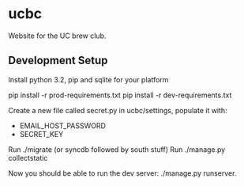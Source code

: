 ucbc
====

Website for the UC brew club.

Development Setup
-----------------

Install python 3.2, pip and sqlite for your platform

pip install -r prod-requirements.txt
pip install -r dev-requirements.txt

Create a new file called secret.py in ucbc/settings, populate it with:
 - EMAIL_HOST_PASSWORD
 - SECRET_KEY

Run ./migrate (or syncdb followed by south stuff)
Run ./manage.py collectstatic

Now you should be able to run the dev server: ./manage.py runserver.



